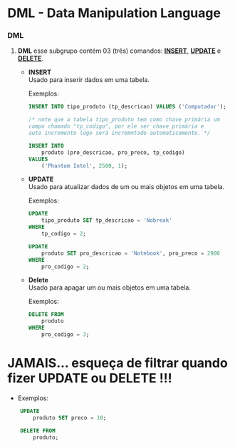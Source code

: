 # DML - Data Manipulation Language

### DML
1. __DML__ esse subgrupo contém 03 (três) comandos: <u>__INSERT__</u>, <u>__UPDATE__</u> e <u>__DELETE__</u>.

    * __INSERT__
        <br/> Usado para inserir dados em uma tabela.

        Exemplos:
        ```sql
        INSERT INTO tipo_produto (tp_descricao) VALUES ('Computador');

        /* note que a tabela tipo_produto tem como chave primária um
        campo chamado "tp_codigo", por ele ser chave primária e
        auto incremento logo será incremntado automaticamente. */

        INSERT INTO
            produto (pro_descricao, pro_preco, tp_codigo)
        VALUES
            ('Phantom Intel', 2500, 1);
        ```
    * __UPDATE__
        <br/> Usado para atualizar dados de um ou mais objetos em uma tabela.

        Exemplos:
        ```sql
        UPDATE
            tipo_produto SET tp_descricao = 'Nobreak'
        WHERE
            tp_codigo = 2;

        UPDATE
            produto SET pro_descricao = 'Notebook', pro_preco = 2900
        WHERE
            pro_codigo = 2;
        ```

    * __Delete__
        <br/> Usado para apagar um ou mais objetos em uma tabela.

        Exemplos:
        ```sql
        DELETE FROM
            produto
        WHERE
            pro_codigo = 3;
        ```

# JAMAIS... esqueça de filtrar quando fizer UPDATE ou DELETE !!!
    
- Exemplos:
```sql
    UPDATE
        produto SET preco = 10;

    DELETE FROM
        produto;
```